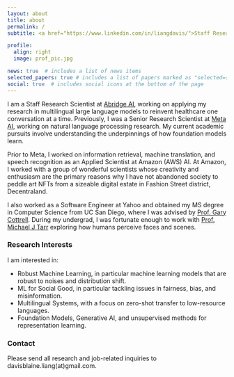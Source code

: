 ```yaml
---
layout: about
title: about
permalink: /
subtitle: <a href="https://www.linkedin.com/in/liangdavis/">Staff Research Scientist at Abridge AI (Formerly Meta AI, Amazon AI)</a>

profile:
  align: right
  image: prof_pic.jpg

news: true  # includes a list of news items
selected_papers: true # includes a list of papers marked as "selected={true}"
social: true  # includes social icons at the bottom of the page
---
```

 
I am a Staff Research Scientist at [Abridge AI](https://www.abridge.com/), working on applying my research in multilingual large language models to reinvent healthcare one conversation at a time. Previously, I was a Senior Research Scientist at [Meta AI](https://ai.facebook.com/), working on natural language processing research. My current academic pursuits involve understanding the underpinnings of how foundation models learn. 

Prior to Meta, I worked on information retrieval, machine translation, and speech recognition as an Applied Scientist at Amazon (AWS) AI. At Amazon, I worked with a group of wonderful scientists whose creativity and enthusiasm are the primary reasons why I have not abandoned society to peddle art NFTs from a sizeable digital estate in Fashion Street district, Decentraland.

I also worked as a Software Engineer at Yahoo and obtained my MS degree in Computer Science from UC San Diego, where I was advised by [Prof. Gary Cottrell](https://cseweb.ucsd.edu/~gary/). During my undergrad, I was fortunate enough to work with [Prof. Michael J Tarr](https://www.cmu.edu/dietrich/psychology/people/core-training-faculty/tarr-michael.html) exploring how humans perceive faces and scenes.

### Research Interests
I am interested in:
* Robust Machine Learning, in particular machine learning models that are robust to noises and distribution shift.
* ML for Social Good, in particular tackling issues in fairness, bias, and misinformation.
* Multilingual Systems, with a focus on zero-shot transfer to low-resource languages.
* Foundation Models, Generative AI, and unsupervised methods for representation learning.

### Contact
Please send all research and job-related inquiries to davisblaine.liang(at)gmail.com. 

